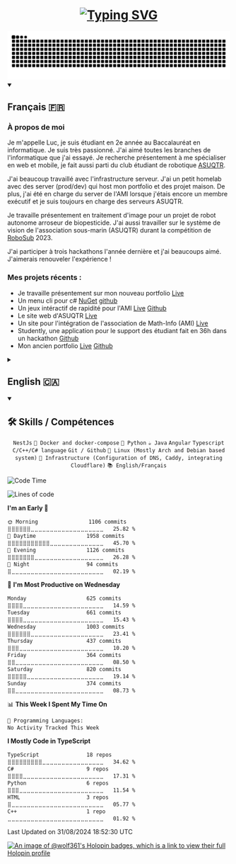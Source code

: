 <h1 align="center">
    <a href="https://git.io/typing-svg">
        <img src="https://readme-typing-svg.demolab.com?font=Fira+Code&pause=1000&center=true&random=false&width=435&lines=Bienvenue;Welcome;Je+suis+un+%C3%A9tudiant+en+informatique;I+am+a+computer+science+student;I+am+an+opensorcerer+%F0%9F%A7%99" alt="Typing SVG" />
    </a>
</h1>

<picture>
  <source media="(prefers-color-scheme: dark)" srcset="https://raw.githubusercontent.com/wolf-361/wolf-361/output/github-contribution-grid-snake-dark.svg" />
  <source media="(prefers-color-scheme: light)" srcset="https://raw.githubusercontent.com/wolf-361/wolf-361/output/github-contribution-grid-snake.svg" />
  <img alt="github-snake" src="https://raw.githubusercontent.com/wolf-361/wolf-361/output/github-contribution-grid-snake.svg" />
</picture>

<details open>
    <summary>
        <h2>Français 🇫🇷</h2>
    </summary>

<h3>À propos de moi</h3>
Je m'appelle Luc, je suis étudiant en 2e année au Baccalauréat en informatique. Je suis très passionné. J'ai aimé toutes les branches de l'informatique que j'ai essayé. Je recherche présentement à me spécialiser en web et mobile, je fait aussi parti du club étudiant de robotique <a href="https://asuqtr.com/" target="_blank">ASUQTR</a>. 

J'ai beaucoup travaillé avec l'infrastructure serveur. J'ai un petit homelab avec des server (prod/dev) qui host mon portfolio et des projet maison. De plus, j'ai été en charge du server de l'AMI lorsque j'étais encore un membre exécutif et je suis toujours en charge des serveurs ASUQTR. 

Je travaille présentement en traitement d'image pour un projet de robot autonome arroseur de biopesticide. J'ai aussi travailler sur le système de vision de l'association sous-marin (ASUQTR) durant la compétition de <a href="https://robosub.org/" target="_blank">RoboSub</a> 2023.
    
J'ai participer à trois hackathons l'année dernière et j'ai beaucoups aimé. J'aimerais renouveler l'expérience !

<h3>Mes projets récents :</h3>
<ul>
    <li>Je travaille présentement sur mon nouveau portfolio <a href="https://me.wolf-361.ca/" target="_blank">Live</a></li>
    <li>Un menu cli pour c# <a href="https://www.nuget.org/packages/cli-menu/" target="_blank">NuGet</a> <a href="https://github.com/wolf-361/cli-menu" target="_blank">github</a></li>
    <li>Un jeux intéractif de rapidité pour l'AMI <a href="https://ami.uqtr.ca/pow-pow/" target="_blank">Live</a> <a href="https://github.com/wolf-361/AMI_pow_pow" target="_blank">Github</a></li>
    <li>Le site web d'ASUQTR <a href="https://asuqtr.com/" target="_blank">Live</a></li>
    <li>Un site pour l'intégration de l'association de Math-Info (AMI) <a href="https://ami.uqtr.ca/integration/" target="_blank">Live</a></li>
    <li>Studently, une application pour le support des étudiant fait en 36h dans un hackathon <a href="https://github.com/wolf-361/Studently-CodeJam12" target="_blank">Github</a>
    <li>Mon ancien portfolio <a href="https://old-portfolio.wolf-361.ca/" target="_blank">Live</a> <a href="https://github.com/wolf-361/old_portfolio" target="_blank">Github</a></li>
</ul>
</details>

<details>
    <summary>
        <h2>English 🇨🇦</h2>
    </summary>
<h3>About Me</h3>
My name is Luc, I am a second-year student pursuing a Bachelor's degree in Computer Science. I am very passionate. I have enjoyed all the branches of computer science that I tried. I'm currently looking to specialize in web and mobile, I'm also part of the robotics student club <a href="https://asuqtr.com/" target="_blank">ASUQTR</a> at my school.

I have worked alot with server infrastructure. I have a small homelab with servers (prod/dev) hosting my portfolio and personal projects. Additionally, I was in charge of the AMI server when I was still an executive member, and I am still responsible for the ASUQTR servers.

I am currently working on the image processing of an autonomous biopesticide spraying robot project. I have also worked on the vision system of the underwater association (ASUQTR) during the 2023 <a href="https://robosub.org/" target="_blank">RoboSub</a> event.

I participated in three hackathons last year. I really enjoy these kinds of activities but haven't had the time this year.

<h3>My recent projects :</h3>
<ul>
    <li>I am currently working on my new portfolio <a href="https://me.wolf-361.ca/" target="_blank">Live</a></li>
    <li>A command-line menu for C# <a href="https://www.nuget.org/packages/cli-menu/" target="_blank">NuGet</a> <a href="https://github.com/wolf-361/cli-menu" target="_blank">GitHub</a></li>
    <li>An interactive speed game for AMI <a href="https://ami.uqtr.ca/pow-pow/" target="_blank">Live</a> <a href="https://github.com/wolf-361/AMI_pow_pow" target="_blank">GitHub</a></li>
    <li>The ASUQTR website <a href="https://asuqtr.com/" target="_blank">Live</a></li>
    <li>A website for the integration of my student association (AMI) <a href="https://ami.uqtr.ca/integration/" target="_blank">Live</a></li>
    <li>Studently, an application for student support made in 36 hours during a hackathon <a href="https://github.com/wolf-361/Studently-CodeJam12" target="_blank">GitHub</a></li>
    <li>My old portfolio <a href="https://old-portfolio.wolf-361.ca/" target="_blank">Live</a> <a href="https://github.com/wolf-361/old_portfolio" target="_blank">GitHub</a></li>
</ul>
</details>

<details open>
    <summary>
        <h2>🛠️ Skills / Compétences</h2>
    </summary>
    <p align="center">
        <code>NestJs</code>
        <code>🐋 Docker and docker-compose</code>
        <code>🐍 Python</code>
        <code>☕ Java</code>
        <code>Angular</code>
        <code>Typescript</code>
        <code>C/C++/C# language</code>
        <code>Git / Github</code>
        <code>🐧 Linux (Mostly Arch and Debian based system)</code>
        <code>📜 Infrastructure (Configuration of DNS, Caddy, integrating Cloudflare)</code>
        <code>📚 English/Français</code>
    </p>
</details>

<!--START_SECTION:waka-->
![Code Time](http://img.shields.io/badge/Code%20Time-1%2C127%20hrs%2040%20mins-blue)

![Lines of code](https://img.shields.io/badge/From%20Hello%20World%20I%27ve%20Written-2.7%20million%20lines%20of%20code-blue)

**I'm an Early 🐤** 

```text
🌞 Morning                1106 commits        ⣿⣿⣿⣿⣿⣿⣀⣀⣀⣀⣀⣀⣀⣀⣀⣀⣀⣀⣀⣀⣀⣀⣀⣀⣀   25.82 % 
🌆 Daytime                1958 commits        ⣿⣿⣿⣿⣿⣿⣿⣿⣿⣿⣿⣀⣀⣀⣀⣀⣀⣀⣀⣀⣀⣀⣀⣀⣀   45.70 % 
🌃 Evening                1126 commits        ⣿⣿⣿⣿⣿⣿⣿⣀⣀⣀⣀⣀⣀⣀⣀⣀⣀⣀⣀⣀⣀⣀⣀⣀⣀   26.28 % 
🌙 Night                  94 commits          ⣿⣀⣀⣀⣀⣀⣀⣀⣀⣀⣀⣀⣀⣀⣀⣀⣀⣀⣀⣀⣀⣀⣀⣀⣀   02.19 % 
```
📅 **I'm Most Productive on Wednesday** 

```text
Monday                   625 commits         ⣿⣿⣿⣿⣀⣀⣀⣀⣀⣀⣀⣀⣀⣀⣀⣀⣀⣀⣀⣀⣀⣀⣀⣀⣀   14.59 % 
Tuesday                  661 commits         ⣿⣿⣿⣿⣀⣀⣀⣀⣀⣀⣀⣀⣀⣀⣀⣀⣀⣀⣀⣀⣀⣀⣀⣀⣀   15.43 % 
Wednesday                1003 commits        ⣿⣿⣿⣿⣿⣿⣀⣀⣀⣀⣀⣀⣀⣀⣀⣀⣀⣀⣀⣀⣀⣀⣀⣀⣀   23.41 % 
Thursday                 437 commits         ⣿⣿⣿⣀⣀⣀⣀⣀⣀⣀⣀⣀⣀⣀⣀⣀⣀⣀⣀⣀⣀⣀⣀⣀⣀   10.20 % 
Friday                   364 commits         ⣿⣿⣀⣀⣀⣀⣀⣀⣀⣀⣀⣀⣀⣀⣀⣀⣀⣀⣀⣀⣀⣀⣀⣀⣀   08.50 % 
Saturday                 820 commits         ⣿⣿⣿⣿⣿⣀⣀⣀⣀⣀⣀⣀⣀⣀⣀⣀⣀⣀⣀⣀⣀⣀⣀⣀⣀   19.14 % 
Sunday                   374 commits         ⣿⣿⣀⣀⣀⣀⣀⣀⣀⣀⣀⣀⣀⣀⣀⣀⣀⣀⣀⣀⣀⣀⣀⣀⣀   08.73 % 
```


📊 **This Week I Spent My Time On** 

```text
💬 Programming Languages: 
No Activity Tracked This Week
```

**I Mostly Code in TypeScript** 

```text
TypeScript               18 repos            ⣿⣿⣿⣿⣿⣿⣿⣿⣿⣀⣀⣀⣀⣀⣀⣀⣀⣀⣀⣀⣀⣀⣀⣀⣀   34.62 % 
C#                       9 repos             ⣿⣿⣿⣿⣀⣀⣀⣀⣀⣀⣀⣀⣀⣀⣀⣀⣀⣀⣀⣀⣀⣀⣀⣀⣀   17.31 % 
Python                   6 repos             ⣿⣿⣿⣀⣀⣀⣀⣀⣀⣀⣀⣀⣀⣀⣀⣀⣀⣀⣀⣀⣀⣀⣀⣀⣀   11.54 % 
HTML                     3 repos             ⣿⣀⣀⣀⣀⣀⣀⣀⣀⣀⣀⣀⣀⣀⣀⣀⣀⣀⣀⣀⣀⣀⣀⣀⣀   05.77 % 
C++                      1 repo              ⣀⣀⣀⣀⣀⣀⣀⣀⣀⣀⣀⣀⣀⣀⣀⣀⣀⣀⣀⣀⣀⣀⣀⣀⣀   01.92 % 
```




 Last Updated on 31/08/2024 18:52:30 UTC
<!--END_SECTION:waka-->


[![An image of @wolf361's Holopin badges, which is a link to view their full Holopin profile](https://holopin.me/wolf361)](https://holopin.io/@wolf361)


